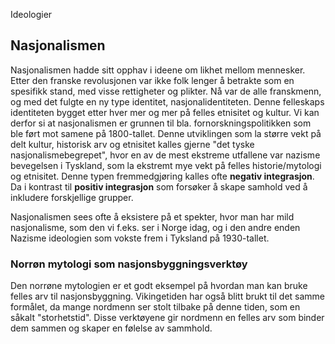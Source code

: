 Ideologier

## Nasjonalismen
Nasjonalismen hadde sitt opphav i ideene om likhet mellom mennesker. Etter den franske revolusjonen var ikke folk lenger å betrakte som en spesifikk stand, med visse rettigheter og plikter. Nå var de alle franskmenn, og med det fulgte en ny type identitet, nasjonalidentiteten. Denne felleskaps identiteten bygget etter hver mer og mer på felles etnisitet og kultur. Vi kan derfor si at nasjonalismen er grunnen til bla. fornorskningspolitikken som ble ført mot samene på 1800-tallet. Denne utviklingen som la større vekt på delt kultur, historisk arv og etnisitet kalles gjerne "det tyske nasjonalismebegrepet", hvor en av de mest ekstreme utfallene var nazisme bevegelsen i Tyskland, som la ekstremt mye vekt på felles historie/mytologi og etnisitet. Denne typen fremmedgjøring kalles ofte **negativ integrasjon**. Da i kontrast til **positiv integrasjon** som forsøker å skape samhold ved å inkludere forskjellige grupper.

Nasjonalismen sees ofte å eksistere på et spekter, hvor man har mild nasjonalisme, som den vi f.eks. ser i Norge idag, og i den andre enden Nazisme ideologien som vokste frem i Tyksland på 1930-tallet.


### Norrøn mytologi som nasjonsbyggningsverktøy
Den norrøne mytologien er et godt eksempel på hvordan man kan bruke felles arv til nasjonsbyggning. Vikingetiden har også blitt brukt til det samme formålet, da mange nordmenn ser stolt tilbake på denne tiden, som en såkalt "storhetstid". Disse verktøyene gir nordmenn en felles arv som binder dem sammen og skaper en følelse av sammhold.